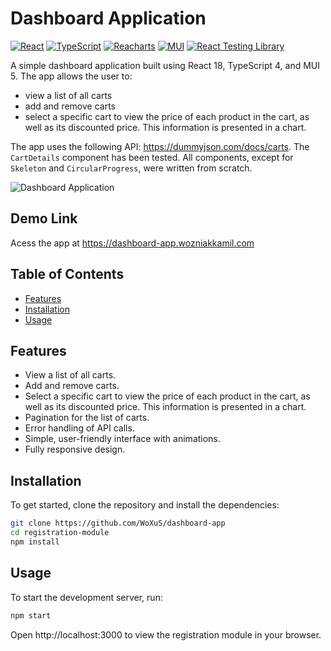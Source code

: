 # Dashboard Application

[![React](https://img.shields.io/badge/React-18.2-blue)](https://reactjs.org/)
[![TypeScript](https://img.shields.io/badge/TypeScript-4.9.5-blue)](https://www.typescriptlang.org/)
[![Reacharts](https://img.shields.io/badge/Recharts-2.5.0-blue)](hhttps://recharts.org/en-US/)
[![MUI](https://img.shields.io/badge/MUI-5.11.16-blue)](https://mui.com/)
[![React Testing Library](https://img.shields.io/badge/RTL-13.4-blue)](https://testing-library.com/)

A simple dashboard application built using React 18, TypeScript 4, and MUI 5. The app allows the user to:

- view a list of all carts
- add and remove carts
- select a specific cart to view the price of each product in the cart, as well as its discounted price. This information is presented in a chart.

The app uses the following API: https://dummyjson.com/docs/carts. The `CartDetails` component has been tested. All components, except for `Skeleton` and `CircularProgress`, were written from scratch.

![Dashboard Application](./assets/dashboard-screenshot.png)

## Demo Link

Acess the app at https://dashboard-app.wozniakkamil.com

## Table of Contents

- [Features](#features)
- [Installation](#installation)
- [Usage](#usage)

## Features

- View a list of all carts.
- Add and remove carts.
- Select a specific cart to view the price of each product in the cart, as well as its discounted price. This information is presented in a chart.
- Pagination for the list of carts.
- Error handling of API calls.
- Simple, user-friendly interface with animations.
- Fully responsive design.

## Installation

To get started, clone the repository and install the dependencies:

```bash
git clone https://github.com/WoXuS/dashboard-app
cd registration-module
npm install
```

## Usage

To start the development server, run:

```bash
npm start
```

Open http://localhost:3000 to view the registration module in your browser.
